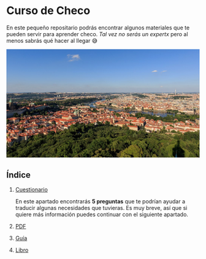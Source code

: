 # Curso de Checo
En este pequeño repositario podrás encontrar algunos materiales que te pueden servir para aprender checo. *Tal vez no serás un expertx* pero al menos sabrás qué hacer al llegar :sweat_smile:


![praga](04-milibro/imagenes/Prague.jpg)

## Índice
1. [Cuestionario](/01-Cuestionario/)

     En este apartado encontrarás **5 preguntas** que te podrían ayudar a traducir algunas necesidades que tuvieras.
   Es muy breve, así que si quiere más información puedes continuar con el siguiente apartado.

   
3. [PDF](/02-PDF)
4. [Guía](/03-Guía)
5. [Libro](/04-milibro)
